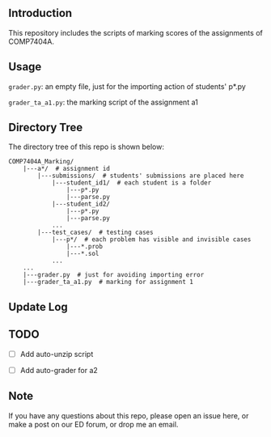 ## Introduction

This repository includes the scripts of marking scores of the assignments of COMP7404A.


## Usage

`grader.py`: an empty file, just for the importing action of students' p*.py

`grader_ta_a1.py`: the marking script of the assignment a1


## Directory Tree

The directory tree of this repo is shown below:

```shell
COMP7404A_Marking/
    |---a*/  # assignment id
        |---submissions/  # students' submissions are placed here
            |---student_id1/  # each student is a folder
                |---p*.py
                |---parse.py
            |---student_id2/
                |---p*.py
                |---parse.py
            ...
        |---test_cases/  # testing cases
            |---p*/  # each problem has visible and invisible cases
                |---*.prob
                |---*.sol
            ...
    ...
    |---grader.py  # just for avoiding importing error
    |---grader_ta_a1.py  # marking for assignment 1
```

## Update Log


## TODO

- [ ] Add auto-unzip script

- [ ] Add auto-grader for a2

## Note

If you have any questions about this repo, please open an issue here,
or make a post on our ED forum, or drop me an email.
